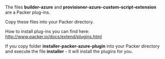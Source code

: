 
The files **builder-azure** and **provisioner-azure-custom-script-extension** are a Packer plug-ins. 

Copy these files into your Packer directory.

How to install plug-ins you can find here: http://www.packer.io/docs/extend/plugins.html

If you copy folder **installer-packer-azure-plugin** into your Packer directory and execute the file **installer** - it will install the plugins for you. 
